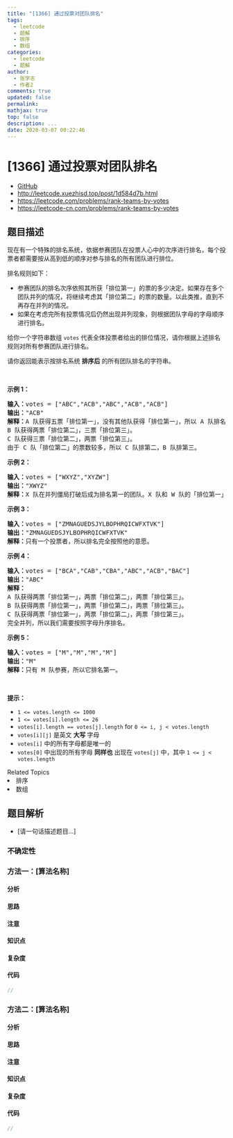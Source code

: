 ```yaml
---
title: "[1366] 通过投票对团队排名"
tags:
  - leetcode
  - 题解
  - 排序
  - 数组
categories:
  - leetcode
  - 题解
author:
  - 张学志
  - 作者2
comments: true
updated: false
permalink:
mathjax: true
top: false
description: ...
date: 2020-03-07 00:22:46
---
```



# [1366] 通过投票对团队排名
* [GitHub](https://github.com/algoboy101/LeetCodeCrowdsource/tree/master/_posts/QA/%5B1366%5D%20%E9%80%9A%E8%BF%87%E6%8A%95%E7%A5%A8%E5%AF%B9%E5%9B%A2%E9%98%9F%E6%8E%92%E5%90%8D.md)
* http://leetcode.xuezhisd.top/post/1d584d7b.html
* https://leetcode.com/problems/rank-teams-by-votes
* https://leetcode-cn.com/problems/rank-teams-by-votes


## 题目描述

<p>现在有一个特殊的排名系统，依据参赛团队在投票人心中的次序进行排名，每个投票者都需要按从高到低的顺序对参与排名的所有团队进行排位。</p>

<p>排名规则如下：</p>

<ul>
	<li>参赛团队的排名次序依照其所获「排位第一」的票的多少决定。如果存在多个团队并列的情况，将继续考虑其「排位第二」的票的数量。以此类推，直到不再存在并列的情况。</li>
	<li>如果在考虑完所有投票情况后仍然出现并列现象，则根据团队字母的字母顺序进行排名。</li>
</ul>

<p>给你一个字符串数组&nbsp;<code>votes</code> 代表全体投票者给出的排位情况，请你根据上述排名规则对所有参赛团队进行排名。</p>

<p>请你返回能表示按排名系统 <strong>排序后</strong> 的所有团队排名的字符串。</p>

<p>&nbsp;</p>

<p><strong>示例 1：</strong></p>

<pre><strong>输入：</strong>votes = [&quot;ABC&quot;,&quot;ACB&quot;,&quot;ABC&quot;,&quot;ACB&quot;,&quot;ACB&quot;]
<strong>输出：</strong>&quot;ACB&quot;
<strong>解释：</strong>A 队获得五票「排位第一」，没有其他队获得「排位第一」，所以 A 队排名第一。
B 队获得两票「排位第二」，三票「排位第三」。
C 队获得三票「排位第二」，两票「排位第三」。
由于 C 队「排位第二」的票数较多，所以 C 队排第二，B 队排第三。
</pre>

<p><strong>示例 2：</strong></p>

<pre><strong>输入：</strong>votes = [&quot;WXYZ&quot;,&quot;XYZW&quot;]
<strong>输出：</strong>&quot;XWYZ&quot;
<strong>解释：</strong>X 队在并列僵局打破后成为排名第一的团队。X 队和 W 队的「排位第一」票数一样，但是 X 队有一票「排位第二」，而 W 没有获得「排位第二」。 
</pre>

<p><strong>示例 3：</strong></p>

<pre><strong>输入：</strong>votes = [&quot;ZMNAGUEDSJYLBOPHRQICWFXTVK&quot;]
<strong>输出：</strong>&quot;ZMNAGUEDSJYLBOPHRQICWFXTVK&quot;
<strong>解释：</strong>只有一个投票者，所以排名完全按照他的意愿。
</pre>

<p><strong>示例 4：</strong></p>

<pre><strong>输入：</strong>votes = [&quot;BCA&quot;,&quot;CAB&quot;,&quot;CBA&quot;,&quot;ABC&quot;,&quot;ACB&quot;,&quot;BAC&quot;]
<strong>输出：</strong>&quot;ABC&quot;
<strong>解释：</strong> 
A 队获得两票「排位第一」，两票「排位第二」，两票「排位第三」。
B 队获得两票「排位第一」，两票「排位第二」，两票「排位第三」。
C 队获得两票「排位第一」，两票「排位第二」，两票「排位第三」。
完全并列，所以我们需要按照字母升序排名。
</pre>

<p><strong>示例 5：</strong></p>

<pre><strong>输入：</strong>votes = [&quot;M&quot;,&quot;M&quot;,&quot;M&quot;,&quot;M&quot;]
<strong>输出：</strong>&quot;M&quot;
<strong>解释：</strong>只有 M 队参赛，所以它排名第一。
</pre>

<p>&nbsp;</p>

<p><strong>提示：</strong></p>

<ul>
	<li><code>1 &lt;= votes.length &lt;= 1000</code></li>
	<li><code>1 &lt;= votes[i].length &lt;= 26</code></li>
	<li><code>votes[i].length ==&nbsp;votes[j].length</code> for&nbsp;<code>0 &lt;= i, j &lt; votes.length</code></li>
	<li><code>votes[i][j]</code>&nbsp;是英文 <strong>大写</strong> 字母</li>
	<li><code>votes[i]</code>&nbsp;中的所有字母都是唯一的</li>
	<li><code>votes[0]</code>&nbsp;中出现的所有字母 <strong>同样也</strong> 出现在&nbsp;<code>votes[j]</code>&nbsp;中，其中&nbsp;<code>1 &lt;= j &lt; votes.length</code></li>
</ul>
<div><div>Related Topics</div><div><li>排序</li><li>数组</li></div></div>


## 题目解析
* [请一句话描述题目...]

### 不确定性


### 方法一：[算法名称]

#### 分析

#### 思路

#### 注意

#### 知识点

#### 复杂度

#### 代码

```cpp
//
```


### 方法二：[算法名称]

#### 分析

#### 思路

#### 注意

#### 知识点

#### 复杂度

#### 代码

```cpp
//
```


